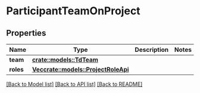 # ParticipantTeamOnProject

## Properties

Name | Type | Description | Notes
------------ | ------------- | ------------- | -------------
**team** | [**crate::models::TdTeam**](TD_Team.md) |  | 
**roles** | [**Vec<crate::models::ProjectRoleApi>**](ProjectRoleApi.md) |  | 

[[Back to Model list]](../README.md#documentation-for-models) [[Back to API list]](../README.md#documentation-for-api-endpoints) [[Back to README]](../README.md)


